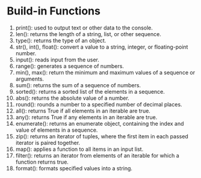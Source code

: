 # Build-in Functions
1. print(): used to output text or other data to the console.  
2. len(): returns the length of a string, list, or other sequence.  
3. type(): returns the type of an object.  
4. str(), int(), float(): convert a value to a string, integer, or floating-point number.  
5. input(): reads input from the user.  
6. range(): generates a sequence of numbers.  
7. min(), max(): return the minimum and maximum values of a sequence or arguments.  
8. sum(): returns the sum of a sequence of numbers.  
9. sorted(): returns a sorted list of the elements in a sequence.  
10. abs(): returns the absolute value of a number.  
11. round(): rounds a number to a specified number of decimal places.  
12. all(): returns True if all elements in an iterable are true.  
13. any(): returns True if any elements in an iterable are true.  
14. enumerate(): returns an enumerate object, containing the index and value of elements in a sequence.  
15. zip(): returns an iterator of tuples, where the first item in each passed iterator is paired together.  
16. map(): applies a function to all items in an input list.  
17. filter(): returns an iterator from elements of an iterable for which a function returns true.  
18. format(): formats specified values into a string.
